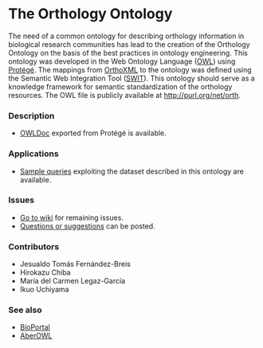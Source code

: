 # The Orthology Ontology
The need of a common ontology for describing orthology information in biological research communities has lead to the creation of the Orthology Ontology on the basis of the best practices in ontology engineering. This ontology was developed in the Web Ontology Language ([OWL](http://www.w3.org/TR/owl2-overview/)) using [Protégé](http://protege.stanford.edu). The mappings from [OrthoXML](http://orthoxml.org/0.3/orthoxml_doc_v0.3.html) to the ontology was defined using the Semantic Web Integration Tool ([SWIT](http://sele.inf.um.es/swit/)). This ontology should serve as a knowledge framework for semantic standardization of the orthology resources. The OWL file is publicly available at http://purl.org/net/orth.

### Description

* [OWLDoc](http://mbgd.genome.ad.jp/ontology/OWLDOC/) exported from Protégé is available.

### Applications

* [Sample queries](http://mbgd.genome.ad.jp/sparql/example.php?category=oo) exploiting the dataset described in this ontology are available.

### Issues
* [Go to wiki](https://github.com/qfo/OrthologyOntology/wiki/Orthology-Ontology-wiki) for remaining issues.
* [Questions or suggestions](https://github.com/qfo/OrthologyOntology/issues) can be posted.

### Contributors
* Jesualdo Tomás Fernández-Breis
* Hirokazu Chiba
* María del Carmen Legaz-García
* Ikuo Uchiyama

### See also
* [BioPortal](http://bioportal.bioontology.org/ontologies/ORTH)
* [AberOWL](http://aber-owl.net/ontology/ORTH)
